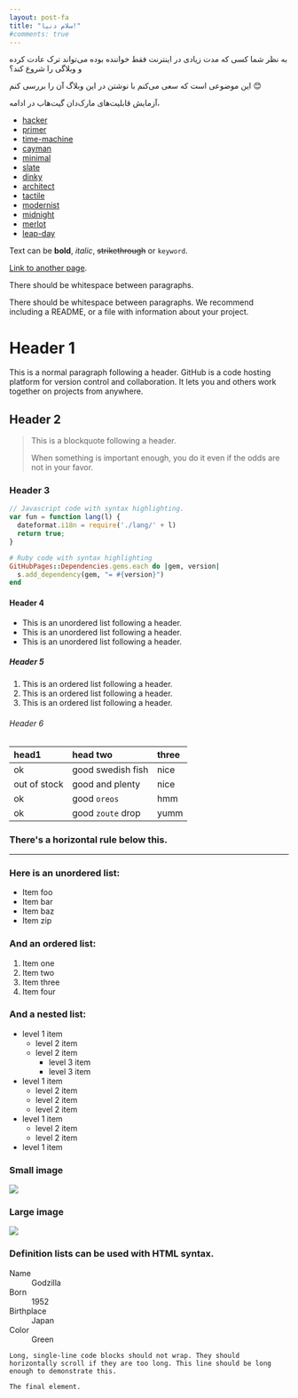 ```yaml
---
layout: post-fa
title: "سلام دنیا!"
#comments: true
---
```

به نظر شما کسی که مدت زیادی در اینترنت فقط خواننده بوده می‌تواند
ترک عادت کرده و وبلاگی را شروع کند؟

 این موضوعی است که سعی می‌کنم
با نوشتن در این وبلاگ آن را بررسی کنم 😊

آزمایش قابلیت‌های مارک‌دان گیت‌هاب در ادامه،

* [hacker](https://pages-themes.github.io/hacker/)
* [primer](https://pages-themes.github.io/primer/)
* [time-machine](https://pages-themes.github.io/time-machine/)
* [cayman](https://pages-themes.github.io/cayman/)
* [minimal](https://pages-themes.github.io/minimal/)
* [slate](https://pages-themes.github.io/slate/)
* [dinky](https://pages-themes.github.io/dinky/)
* [architect](https://pages-themes.github.io/architect/)
* [tactile](https://pages-themes.github.io/tactile/)
* [modernist](https://pages-themes.github.io/modernist/)
* [midnight](https://pages-themes.github.io/midnight/)
* [merlot](https://pages-themes.github.io/merlot/)
* [leap-day](https://pages-themes.github.io/leap-day/)

Text can be **bold**, _italic_, ~~strikethrough~~ or `keyword`.

[Link to another page](another-page).

There should be whitespace between paragraphs.

There should be whitespace between paragraphs. We recommend including a README, or a file with information about your project.

# [](#header-1)Header 1

This is a normal paragraph following a header. GitHub is a code hosting platform for version control and collaboration. It lets you and others work together on projects from anywhere.

## [](#header-2)Header 2

> This is a blockquote following a header.
>
> When something is important enough, you do it even if the odds are not in your favor.

### [](#header-3)Header 3

```js
// Javascript code with syntax highlighting.
var fun = function lang(l) {
  dateformat.i18n = require('./lang/' + l)
  return true;
}
```

```ruby
# Ruby code with syntax highlighting
GitHubPages::Dependencies.gems.each do |gem, version|
  s.add_dependency(gem, "= #{version}")
end
```

#### [](#header-4)Header 4

*   This is an unordered list following a header.
*   This is an unordered list following a header.
*   This is an unordered list following a header.

##### [](#header-5)Header 5

1.  This is an ordered list following a header.
2.  This is an ordered list following a header.
3.  This is an ordered list following a header.

###### [](#header-6)Header 6

| head1        | head two          | three |
|:-------------|:------------------|:------|
| ok           | good swedish fish | nice  |
| out of stock | good and plenty   | nice  |
| ok           | good `oreos`      | hmm   |
| ok           | good `zoute` drop | yumm  |

### There's a horizontal rule below this.

* * *

### Here is an unordered list:

*   Item foo
*   Item bar
*   Item baz
*   Item zip

### And an ordered list:

1.  Item one
1.  Item two
1.  Item three
1.  Item four

### And a nested list:

- level 1 item
  - level 2 item
  - level 2 item
    - level 3 item
    - level 3 item
- level 1 item
  - level 2 item
  - level 2 item
  - level 2 item
- level 1 item
  - level 2 item
  - level 2 item
- level 1 item

### Small image

![](https://assets-cdn.github.com/images/icons/emoji/octocat.png)

### Large image

![](https://guides.github.com/activities/hello-world/branching.png)


### Definition lists can be used with HTML syntax.

<dl>
<dt>Name</dt>
<dd>Godzilla</dd>
<dt>Born</dt>
<dd>1952</dd>
<dt>Birthplace</dt>
<dd>Japan</dd>
<dt>Color</dt>
<dd>Green</dd>
</dl>

```
Long, single-line code blocks should not wrap. They should horizontally scroll if they are too long. This line should be long enough to demonstrate this.
```

```
The final element.
```
